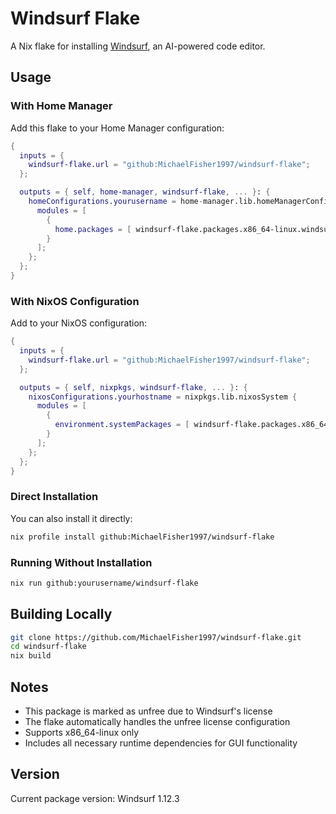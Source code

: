 # Windsurf Flake

A Nix flake for installing [Windsurf](https://codeium.com/windsurf), an AI-powered code editor.

## Usage

### With Home Manager

Add this flake to your Home Manager configuration:

```nix
{
  inputs = {
    windsurf-flake.url = "github:MichaelFisher1997/windsurf-flake";
  };

  outputs = { self, home-manager, windsurf-flake, ... }: {
    homeConfigurations.yourusername = home-manager.lib.homeManagerConfiguration {
      modules = [
        {
          home.packages = [ windsurf-flake.packages.x86_64-linux.windsurf ];
        }
      ];
    };
  };
}
```

### With NixOS Configuration

Add to your NixOS configuration:

```nix
{
  inputs = {
    windsurf-flake.url = "github:MichaelFisher1997/windsurf-flake";
  };

  outputs = { self, nixpkgs, windsurf-flake, ... }: {
    nixosConfigurations.yourhostname = nixpkgs.lib.nixosSystem {
      modules = [
        {
          environment.systemPackages = [ windsurf-flake.packages.x86_64-linux.windsurf ];
        }
      ];
    };
  };
}
```

### Direct Installation

You can also install it directly:

```bash
nix profile install github:MichaelFisher1997/windsurf-flake
```

### Running Without Installation

```bash
nix run github:yourusername/windsurf-flake
```

## Building Locally

```bash
git clone https://github.com/MichaelFisher1997/windsurf-flake.git
cd windsurf-flake
nix build
```

## Notes

- This package is marked as unfree due to Windsurf's license
- The flake automatically handles the unfree license configuration
- Supports x86_64-linux only
- Includes all necessary runtime dependencies for GUI functionality

## Version

Current package version: Windsurf 1.12.3
